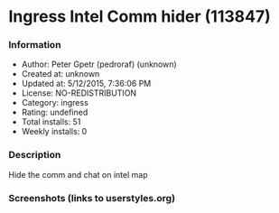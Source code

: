 # Ingress Intel Comm hider (113847)

### Information
- Author: Peter Gpetr (pedroraf) (unknown)
- Created at: unknown
- Updated at: 5/12/2015, 7:36:06 PM
- License: NO-REDISTRIBUTION
- Category: ingress
- Rating: undefined
- Total installs: 51
- Weekly installs: 0


### Description
Hide the comm and chat on intel map


### Screenshots (links to userstyles.org)



